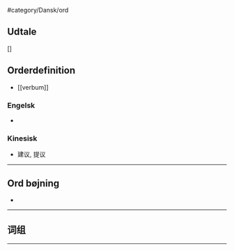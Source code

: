 #category/Dansk/ord 


## Udtale
[]  


## Orderdefinition
- [[verbum]]  

### Engelsk
- 

### Kinesisk
- 建议, 提议

---

## Ord bøjning
- 

---

## 词组  


---


